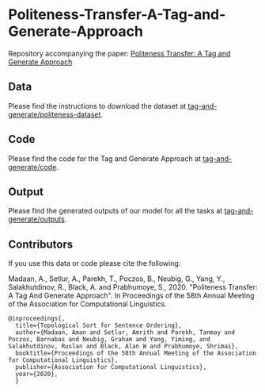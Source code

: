 # Politeness-Transfer-A-Tag-and-Generate-Approach
Repository accompanying the paper: [Politeness Transfer: A Tag and Generate Approach](https://arxiv.org/pdf/2004.14257.pdf)

## Data
Please find the instructions to download the dataset at [tag-and-generate/politeness-dataset](https://github.com/tag-and-generate/politeness-dataset).

## Code
Please find the code for the Tag and Generate Approach at [tag-and-generate/code](https://github.com/tag-and-generate/code).

## Output
Please find the generated outputs of our model for all the tasks at [tag-and-generate/outputs](https://github.com/tag-and-generate/outputs).

## Contributors
If you use this data or code please cite the following:

Madaan, A., Setlur, A., Parekh, T., Poczos, B., Neubig, G., Yang, Y., Salakhutdinov, R., Black, A. and Prabhumoye, S., 2020. "Politeness Transfer: A Tag And Generate Approach". In Proceedings of the 58th Annual Meeting of the Association for Computational Linguistics.

    @inproceedings{,
      title={Topological Sort for Sentence Ordering},
      author={Madaan, Aman and Setlur, Amrith and Parekh, Tanmay and Poczos, Barnabas and Neubig, Graham and Yang, Yiming, and Salakhutdinov, Ruslan and Black, Alan W and Prabhumoye, Shrimai},
      booktitle={Proceedings of the 58th Annual Meeting of the Association for Computational Linguistics},
      publisher={Association for Computational Linguistics},
      year={2020},
      }
